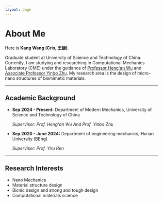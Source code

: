 ```yaml
---
layout: page
---
```


# About Me

Here is **Kang Wang (Cris, 王康)**.

Graduate student at University of Science and Technology of China. Currently, I am studying and researching in Computational Mechanics Laboratory (CME) under the guidance of [Professor Heng'an Wu](https://scholar.google.com.hk/citations?hl=zh-CN&user=X4lTQbMAAAAJ) and [Associate Professor Yinbo Zhu](https://scholar.google.com.hk/citations?hl=zh-CN&user=0IIXHuMAAAAJ). My research area is the design of micro-nano structures of biomimetic materials.

------

## Academic Background

- **Sep 2024 - Present:** Department of Modern Mechanics, University of Science and Technology of China

  *Supervisor: Prof. Heng'an Wu And Prof. Yinbo Zhu*

- **Sep 2020 - June 2024:** Department of engineering mechanics, Hunan University (BEng)

  *Supervisor: Prof. Yiru Ren*

---

## Research Interests

- Nano Mechanics
- Material structure design
- Bionic design and strong and tough design
- Computational materials science

